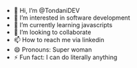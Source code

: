 - 👋 Hi, I’m @TondaniDEV
- 👀 I’m interested in software development 
- 🌱 I’m currently learning javascripts 
- 💞️ I’m looking to collaborate 
- 📫 How to reach me via linkedin 
- 😄 Pronouns: Super woman 
- ⚡ Fun fact: I can do literally anything 

<!---
TondaniDEV/TondaniDEV is a ✨ special ✨ repository because its `README.md` (this file) appears on your GitHub profile.
You can click the Preview link to take a look at your changes.
--->
